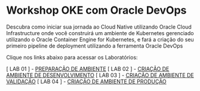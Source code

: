 ﻿
# Workshop OKE com Oracle DevOps

Descubra como iniciar sua jornada ao Cloud Native utilizando Oracle Cloud Infrastructure onde você construirá um ambiente de Kubernetes gerenciado utilizando o Oracle Container Engine for Kubernetes, e fará a criação do seu primeiro pipeline de deployment utilizando a ferramenta Oracle DevOps

Clique nos links abaixo para acessar os Laboratórios:


[ LAB 01 ] - [PREPARAÇÃO DE AMBIENTE](./LAB01/LAB01.md)
[ LAB 02 ] - [CRIAÇÃO DE AMBIENTE DE DESENVOLVIMENTO](./LAB02/LAB02.md)
[ LAB 03 ] - [CRIAÇÃO DE AMBIENTE DE VALIDAÇÃO](./LAB03/LAB03.md)
[ LAB 04 ] - [CRIAÇÃO DE AMBIENTE DE PRODUÇÃO](./LAB04/LAB04.md)

